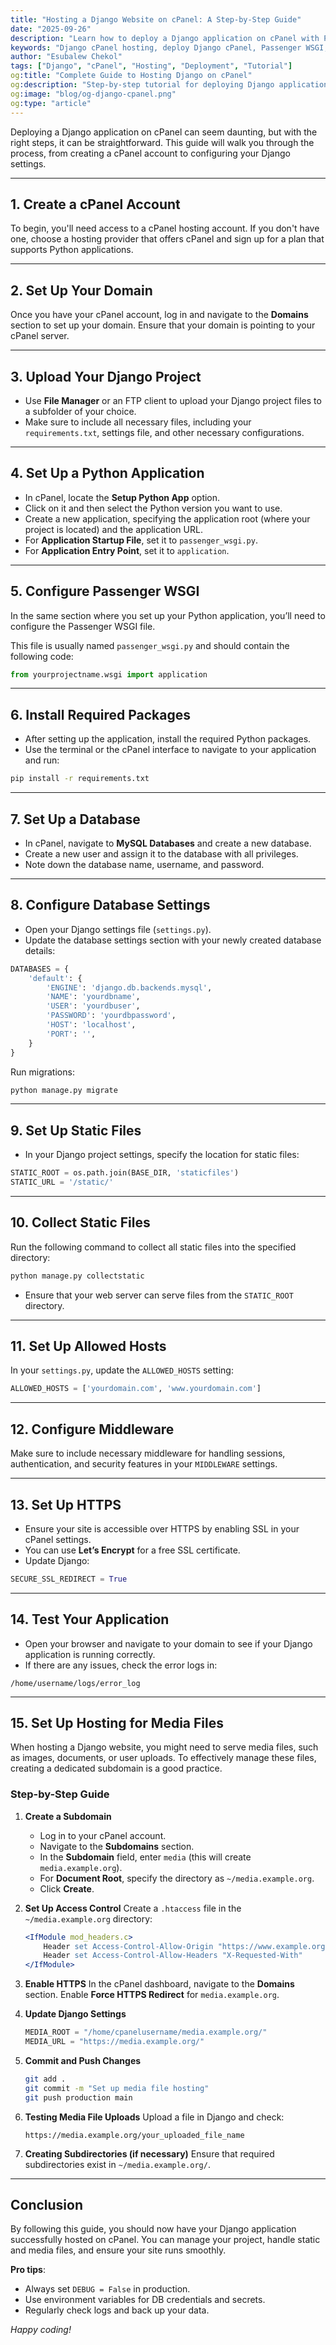 ```yaml
---
title: "Hosting a Django Website on cPanel: A Step-by-Step Guide"
date: "2025-09-26"
description: "Learn how to deploy a Django application on cPanel with Passenger WSGI, static and media file setup, database configuration, and HTTPS."
keywords: "Django cPanel hosting, deploy Django cPanel, Passenger WSGI, Django deployment, cPanel Python app, Django static files, Django media files, Django HTTPS, Django production, Django tutorial, Django MySQL"
author: "Esubalew Chekol"
tags: ["Django", "cPanel", "Hosting", "Deployment", "Tutorial"]
og:title: "Complete Guide to Hosting Django on cPanel"
og:description: "Step-by-step tutorial for deploying Django applications with Passenger WSGI, databases, and SSL."
og:image: "blog/og-django-cpanel.png"
og:type: "article"
---
```


Deploying a Django application on cPanel can seem daunting, but with the right steps, it can be straightforward. This guide will walk you through the process, from creating a cPanel account to configuring your Django settings.

---

## 1. Create a cPanel Account
To begin, you'll need access to a cPanel hosting account. If you don't have one, choose a hosting provider that offers cPanel and sign up for a plan that supports Python applications.

---

## 2. Set Up Your Domain
Once you have your cPanel account, log in and navigate to the **Domains** section to set up your domain. Ensure that your domain is pointing to your cPanel server.

---

## 3. Upload Your Django Project
- Use **File Manager** or an FTP client to upload your Django project files to a subfolder of your choice.  
- Make sure to include all necessary files, including your `requirements.txt`, settings file, and other necessary configurations.

---

## 4. Set Up a Python Application
- In cPanel, locate the **Setup Python App** option.  
- Click on it and then select the Python version you want to use.  
- Create a new application, specifying the application root (where your project is located) and the application URL.  
- For **Application Startup File**, set it to `passenger_wsgi.py`.  
- For **Application Entry Point**, set it to `application`.

---

## 5. Configure Passenger WSGI
In the same section where you set up your Python application, you’ll need to configure the Passenger WSGI file.  

This file is usually named `passenger_wsgi.py` and should contain the following code:

```python
from yourprojectname.wsgi import application
````

---

## 6. Install Required Packages

* After setting up the application, install the required Python packages.
* Use the terminal or the cPanel interface to navigate to your application and run:

```bash
pip install -r requirements.txt
```

---

## 7. Set Up a Database

* In cPanel, navigate to **MySQL Databases** and create a new database.
* Create a new user and assign it to the database with all privileges.
* Note down the database name, username, and password.

---

## 8. Configure Database Settings

* Open your Django settings file (`settings.py`).
* Update the database settings section with your newly created database details:

```python
DATABASES = {
    'default': {
        'ENGINE': 'django.db.backends.mysql',
        'NAME': 'yourdbname',
        'USER': 'yourdbuser',
        'PASSWORD': 'yourdbpassword',
        'HOST': 'localhost',
        'PORT': '',
    }
}
```

Run migrations:

```bash
python manage.py migrate
```

---

## 9. Set Up Static Files

* In your Django project settings, specify the location for static files:

```python
STATIC_ROOT = os.path.join(BASE_DIR, 'staticfiles')
STATIC_URL = '/static/'
```

---

## 10. Collect Static Files

Run the following command to collect all static files into the specified directory:

```bash
python manage.py collectstatic
```

* Ensure that your web server can serve files from the `STATIC_ROOT` directory.

---

## 11. Set Up Allowed Hosts

In your `settings.py`, update the `ALLOWED_HOSTS` setting:

```python
ALLOWED_HOSTS = ['yourdomain.com', 'www.yourdomain.com']
```

---

## 12. Configure Middleware

Make sure to include necessary middleware for handling sessions, authentication, and security features in your `MIDDLEWARE` settings.

---

## 13. Set Up HTTPS

* Ensure your site is accessible over HTTPS by enabling SSL in your cPanel settings.
* You can use **Let’s Encrypt** for a free SSL certificate.
* Update Django:

```python
SECURE_SSL_REDIRECT = True
```

---

## 14. Test Your Application

* Open your browser and navigate to your domain to see if your Django application is running correctly.
* If there are any issues, check the error logs in:

```
/home/username/logs/error_log
```

---

## 15. Set Up Hosting for Media Files

When hosting a Django website, you might need to serve media files, such as images, documents, or user uploads. To effectively manage these files, creating a dedicated subdomain is a good practice.

### Step-by-Step Guide

1. **Create a Subdomain**

   * Log in to your cPanel account.
   * Navigate to the **Subdomains** section.
   * In the **Subdomain** field, enter `media` (this will create `media.example.org`).
   * For **Document Root**, specify the directory as `~/media.example.org`.
   * Click **Create**.

2. **Set Up Access Control**
   Create a `.htaccess` file in the `~/media.example.org` directory:

   ```apache
   <IfModule mod_headers.c>
       Header set Access-Control-Allow-Origin "https://www.example.org"
       Header set Access-Control-Allow-Headers "X-Requested-With"
   </IfModule>
   ```

3. **Enable HTTPS**
   In the cPanel dashboard, navigate to the **Domains** section.
   Enable **Force HTTPS Redirect** for `media.example.org`.

4. **Update Django Settings**

   ```python
   MEDIA_ROOT = "/home/cpanelusername/media.example.org/"
   MEDIA_URL = "https://media.example.org/"
   ```

5. **Commit and Push Changes**

   ```bash
   git add .
   git commit -m "Set up media file hosting"
   git push production main
   ```

6. **Testing Media File Uploads**
   Upload a file in Django and check:

   ```
   https://media.example.org/your_uploaded_file_name
   ```

7. **Creating Subdirectories (if necessary)**
   Ensure that required subdirectories exist in `~/media.example.org/`.

---

## Conclusion

By following this guide, you should now have your Django application successfully hosted on cPanel. You can manage your project, handle static and media files, and ensure your site runs smoothly.

**Pro tips**:

* Always set `DEBUG = False` in production.
* Use environment variables for DB credentials and secrets.
* Regularly check logs and back up your data.

*Happy coding!*

